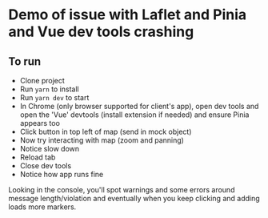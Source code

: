 # Demo of issue with Laflet and Pinia and Vue dev tools crashing

## To run
- Clone project
- Run `yarn` to install
- Run `yarn dev` to start
- In Chrome (only browser supported for client's app), open dev tools and open the 'Vue' devtools (install extension if needed) and ensure Pinia appears too
- Click button in top left of map (send in mock object)
- Now try interacting with map (zoom and panning)
- Notice slow down
- Reload tab
- Close dev tools
- Notice how app runs fine

Looking in the console, you'll spot warnings and some errors around message length/violation and eventually when you keep clicking and adding loads more markers.
